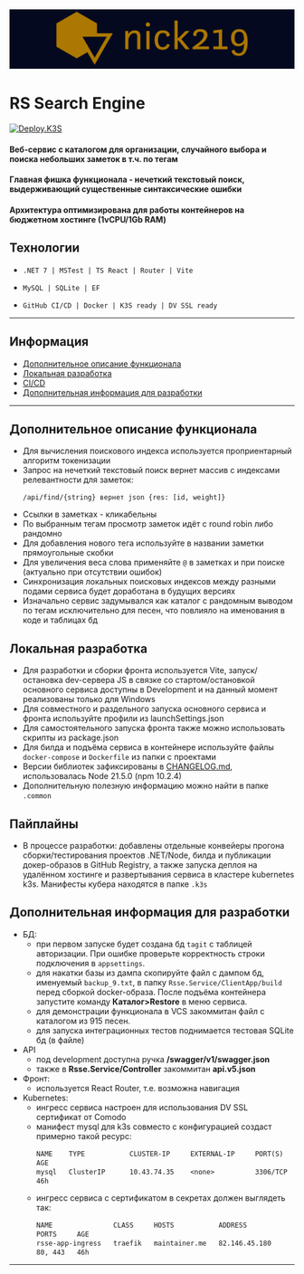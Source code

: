 ![cover.png](.common/cover.png)
---------------------------------------------
# RS Search Engine
[![Deploy.K3S](https://github.com/nicks219/RSSearchEngine/actions/workflows/cd.deploy.k3s.yml/badge.svg)](https://github.com/nicks219/RSSearchEngine/actions/workflows/cd.deploy.k3s.yml)
#### Веб-сервис с каталогом для организации, случайного выбора и поиска небольших заметок в т.ч. по тегам
#### Главная фишка функционала - нечеткий текстовый поиск, выдерживающий существенные синтаксические ошибки
#### Архитектура оптимизирована для работы контейнеров на бюджетном хостинге (1vCPU/1Gb RAM)

## Технологии
* ```text
  .NET 7 | MSTest | TS React | Router | Vite
  ```    
* ```text
  MySQL | SQLite | EF
  ```
* ```text
  GitHub CI/CD | Docker | K3S ready | DV SSL ready
  ```
---------------------------------------------
## Информация

* [Дополнительное описание функционала](#дополнительное-описание-функционала)
* [Локальная разработка](#локальная-разработка)
* [CI/CD](#пайплайны)
* [Дополнительная информация для разработки](#дополнительная-информация-для-разработки)
---------------------------------------------


## Дополнительное описание функционала
* Для вычисления поискового индекса используется проприентарный алгоритм токенизации
* Запрос на нечеткий текстовый поиск вернет массив с индексами релевантности для заметок: 
  ```text
  /api/find/{string} вернет json {res: [id, weight]}
  ```
* Ссылки в заметках - кликабельны
* По выбранным тегам просмотр заметок идёт с round robin либо рандомно
* Для добавления нового тега используйте в названии заметки прямоугольные скобки
* Для увеличения веса слова применяйте ```@``` в заметках и при поиске (актуально при отсутствии ошибок)
* Синхронизация локальных поисковых индексов между разными подами сервиса будет доработана 
в будущих версиях
* Изначально сервис задумывался как каталог с рандомным выводом по тегам исключительно для песен, что повлияло на именования в коде и таблицах бд

## Локальная разработка
* Для разработки и сборки фронта используется Vite, 
запуск/остановка dev-сервера JS в связке со стартом/остановкой основного сервиса доступны в Development
и на данный момент реализованы только для Windows
* Для совместного и раздельного запуска основного сервиса и фронта используйте профили из launchSettings.json
* Для самостоятельного запуска фронта также можно использовать скрипты из package.json
* Для билда и подъёма сервиса в контейнере используйте файлы ```docker-compose``` и ```Dockerfile``` из папки с проектами
* Версии библиотек зафиксированы в [CHANGELOG.md](CHANGELOG.md), использовалась Node 21.5.0 (npm 10.2.4)
* Дополнительную полезную информацию можно найти в папке ```.common```

## Пайплайны
* В процессе разработки: добавлены отдельные конвейеры прогона сборки/тестирования проектов .NET/Node, 
  билда и публикации докер-образов в GitHub Registry, а также запуска деплоя на удалённом хостинге 
  и развертывания сервиса в кластере kubernetes k3s. Манифесты кубера находятся в папке ```.k3s```

## Дополнительная информация для разработки
* БД:
  - при первом запуске будет создана бд `tagit` с таблицей авторизации. При ошибке проверьте корректность строки подключения в `appsettings`.
  - для накатки базы из дампа скопируйте файл с дампом бд, именуемый `backup_9.txt`, в папку `Rsse.Service/ClientApp/build` перед сборкой docker-образа.
    После подъёма контейнера запустите команду **Каталог>Restore** в меню сервиса.
  - для демонстрации функционала в VCS закоммитан файл с каталогом из 915 песен.
  - для запуска интеграционных тестов поднимается тестовая SQLite бд (в файле)
* API
  - под development доступна ручка **/swagger/v1/swagger.json**
  - также в **Rsse.Service/Controller** закоммитан **api.v5.json**
* Фронт:
  - используется React Router, т.е. возможна навигация
* Kubernetes:
    - ингресс сервиса настроен для использования DV SSL сертификат от Comodo
    - манифест mysql для k3s совместо с конфигурацией создаст примерно такой ресурс:
      ```text
      NAME    TYPE           CLUSTER-IP     EXTERNAL-IP     PORT(S)          AGE
      mysql   ClusterIP      10.43.74.35    <none>          3306/TCP         46h
      ```
    - ингресс сервиса с сертификатом в секретах должен выглядеть так:
      ```angular2html
      NAME               CLASS     HOSTS           ADDRESS         PORTS     AGE
      rsse-app-ingress   traefik   maintainer.me   82.146.45.180   80, 443   46h
      ```
--------------------------------------------------

